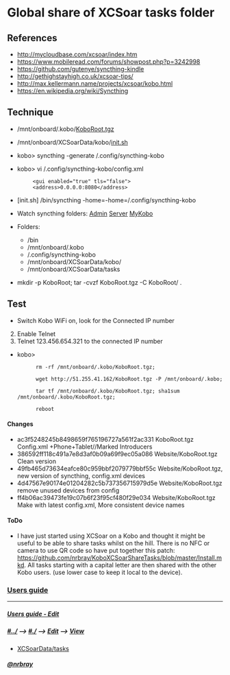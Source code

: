 # Global share of XCSoar tasks folder
## References
- <http://mycloudbase.com/xcsoar/index.htm>
- <https://www.mobileread.com/forums/showpost.php?p=3242998>
- <https://github.com/gutenye/syncthing-kindle>
- <http://gethighstayhigh.co.uk/xcsoar-tips/>
- <http://max.kellermann.name/projects/xcsoar/kobo.html> 
- <https://en.wikipedia.org/wiki/Syncthing>
## Technique
- /mnt/onboard/.kobo/[KoboRoot.tgz](./Website/KoboRoot.tgz)
- /mnt/onboard/XCSoarData/kobo/[init.sh](./KoboRoot/mnt/onboard/XCSoarData/kobo/init.sh)  
- kobo> syncthing -generate /.config/syncthing-kobo
- kobo> vi /.config/syncthing-kobo/config.xml

           <gui enabled="true" tls="false">  
           <address>0.0.0.0:8080</address>

- [init.sh] /bin/syncthing -home=-home=/.config/syncthing-kobo
- Watch syncthing folders: [Admin](http://127.0.0.1:8384) [Server](https://51.255.41.162:8384/) [MyKobo](http://192.168.8.100:8384/)
- Folders:
    - /bin
    - /mnt/onboard/.kobo
    - /.config/syncthing-kobo
    - /mnt/onboard/XCSoarData/kobo/
    - /mnt/onboard/XCSoarData/tasks
- mkdir -p KoboRoot; tar -cvzf KoboRoot.tgz -C KoboRoot/ .

## Test  
-  Switch Kobo WiFi on, look for the Connected IP number
2. Enable Telnet
3. Telnet 123.456.654.321 to the connected IP number
- kobo> 

            rm -rf /mnt/onboard/.kobo/KoboRoot.tgz; 
            
            wget http://51.255.41.162/KoboRoot.tgz -P /mnt/onboard/.kobo; 
            
            tar tf /mnt/onboard/.kobo/KoboRoot.tgz; sha1sum /mnt/onboard/.kobo/KoboRoot.tgz; 
            
            reboot

#### Changes
- ac3f5248245b8498659f765196727a561f2ac331  KoboRoot.tgz  Config.xml +Phone+Tablet//Marked Introducers  
- 386592ff118c491a7e8d3af0b09a69f9ec05a086  Website/KoboRoot.tgz  Clean version
- 49fb465d73634eafce80c959bbf2079779bbf55c  Website/KoboRoot.tgz, new version of syncthing, config.xml devices
- 4d47567e90174e01204282c5b737356715979d5e  Website/KoboRoot.tgz  remove unused devices from config
- ff4b06ac39473fe19c07b6f23f95cf480f29e034  Website/KoboRoot.tgz Make with latest config.xml, More consistent device names

#### ToDo
- I have just started using XCSoar on a Kobo and thought it might be useful to be able to share tasks whilst on the hill.  There is no NFC or camera to use QR code so have put together this patch: https://github.com/nrbray/KoboXCSoarShareTasks/blob/master/Install.mkd.  All tasks starting with a capital letter are then shared with the other Kobo users.  (use lower case to keep it local to the device).



### [Users guide](http://51.255.41.162/?l=Ay) 



---
##### [Users guide - Edit](/home/nrb/projects/ohv-html/fly/Task-Sync.mkd)
##### [#../][This-root] --> [#./][This-location] --> [Edit][This-Source] --> [View][This-View] 
- [XCSoarData/tasks](/home/nrb/.xcsoar/tasks)  

##### [@nrbray](https://web.telegram.org/#/im?p=@nrbray)  
[This-source]: /home/nrb/projects/xcsoar/ShareAllTasks/ReadMe.md  

[This]: <file://nrb-Lenovo-ideapad-MIIX-700-12ISK/home/nrb/projects/xcsoar/ShareAllTasks/ReadMe.md>

[This-view]: file://nrb-Lenovo-ideapad-MIIX-700-12ISK/home/nrb/projects/xcsoar/ShareAllTasks/ReadMe.md  

[This-location]: file://nrb-Lenovo-ideapad-MIIX-700-12ISK/home/nrb/projects/xcsoar/ShareAllTasks  

[This-root]: /home/nrb/projects/xcsoar/  



